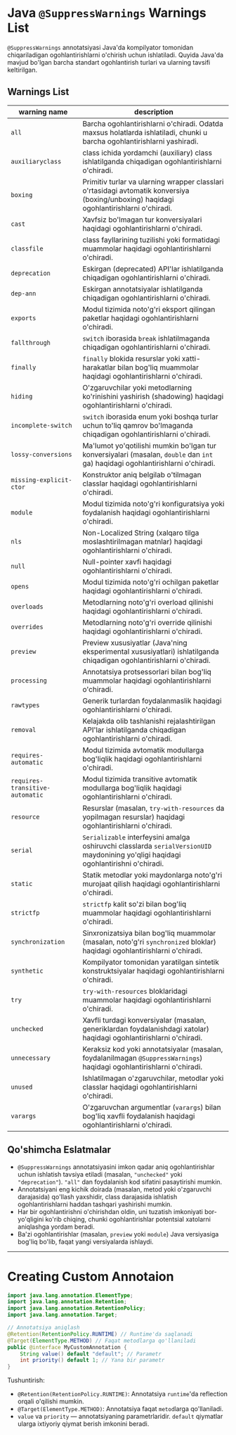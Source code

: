 # Java `@SuppressWarnings` Warnings List

`@SuppressWarnings` annotatsiyasi Java'da kompilyator tomonidan chiqariladigan ogohlantirishlarni o'chirish uchun ishlatiladi. Quyida Java'da mavjud bo'lgan barcha standart ogohlantirish turlari va ularning tavsifi keltirilgan.

## Warnings List

| warning name | description |
| --- | --- |
| `all` | Barcha ogohlantirishlarni o'chiradi. Odatda maxsus holatlarda ishlatiladi, chunki u barcha ogohlantirishlarni yashiradi. |
| `auxiliaryclass` | class ichida yordamchi (auxiliary) class ishlatilganda chiqadigan ogohlantirishlarni o'chiradi. |
| `boxing` | Primitiv turlar va ularning wrapper classlari o'rtasidagi avtomatik konversiya (boxing/unboxing) haqidagi ogohlantirishlarni o'chiradi. |
| `cast` | Xavfsiz bo'lmagan tur konversiyalari haqidagi ogohlantirishlarni o'chiradi. |
| `classfile` | class fayllarining tuzilishi yoki formatidagi muammolar haqidagi ogohlantirishlarni o'chiradi. |
| `deprecation` | Eskirgan (deprecated) API'lar ishlatilganda chiqadigan ogohlantirishlarni o'chiradi. |
| `dep-ann` | Eskirgan annotatsiyalar ishlatilganda chiqadigan ogohlantirishlarni o'chiradi. |
| `exports` | Modul tizimida noto'g'ri eksport qilingan paketlar haqidagi ogohlantirishlarni o'chiradi. |
| `fallthrough` | `switch` iborasida `break` ishlatilmaganda chiqadigan ogohlantirishlarni o'chiradi. |
| `finally` | `finally` blokida resurslar yoki xatti-harakatlar bilan bog'liq muammolar haqidagi ogohlantirishlarni o'chiradi. |
| `hiding` | O'zgaruvchilar yoki metodlarning ko'rinishini yashirish (shadowing) haqidagi ogohlantirishlarni o'chiradi. |
| `incomplete-switch` | `switch` iborasida enum yoki boshqa turlar uchun to'liq qamrov bo'lmaganda chiqadigan ogohlantirishlarni o'chiradi. |
| `lossy-conversions` | Ma'lumot yo'qotilishi mumkin bo'lgan tur konversiyalari (masalan, `double` dan `int` ga) haqidagi ogohlantirishlarni o'chiradi. |
| `missing-explicit-ctor` | Konstruktor aniq belgilab o'tilmagan classlar haqidagi ogohlantirishlarni o'chiradi. |
| `module` | Modul tizimida noto'g'ri konfiguratsiya yoki foydalanish haqidagi ogohlantirishlarni o'chiradi. |
| `nls` | Non-Localized String (xalqaro tilga moslashtirilmagan matnlar) haqidagi ogohlantirishlarni o'chiradi. |
| `null` | Null-pointer xavfi haqidagi ogohlantirishlarni o'chiradi. |
| `opens` | Modul tizimida noto'g'ri ochilgan paketlar haqidagi ogohlantirishlarni o'chiradi. |
| `overloads` | Metodlarning noto'g'ri overload qilinishi haqidagi ogohlantirishlarni o'chiradi. |
| `overrides` | Metodlarning noto'g'ri override qilinishi haqidagi ogohlantirishlarni o'chiradi. |
| `preview` | Preview xususiyatlar (Java'ning eksperimental xususiyatlari) ishlatilganda chiqadigan ogohlantirishlarni o'chiradi. |
| `processing` | Annotatsiya protsessorlari bilan bog'liq muammolar haqidagi ogohlantirishlarni o'chiradi. |
| `rawtypes` | Generik turlardan foydalanmaslik haqidagi ogohlantirishlarni o'chiradi. |
| `removal` | Kelajakda olib tashlanishi rejalashtirilgan API'lar ishlatilganda chiqadigan ogohlantirishlarni o'chiradi. |
| `requires-automatic` | Modul tizimida avtomatik modullarga bog'liqlik haqidagi ogohlantirishlarni o'chiradi. |
| `requires-transitive-automatic` | Modul tizimida transitive avtomatik modullarga bog'liqlik haqidagi ogohlantirishlarni o'chiradi. |
| `resource` | Resurslar (masalan, `try-with-resources` da yopilmagan resurslar) haqidagi ogohlantirishlarni o'chiradi. |
| `serial` | `Serializable` interfeysini amalga oshiruvchi classlarda `serialVersionUID` maydonining yo'qligi haqidagi ogohlantirishni o'chiradi. |
| `static` | Statik metodlar yoki maydonlarga noto'g'ri murojaat qilish haqidagi ogohlantirishlarni o'chiradi. |
| `strictfp` | `strictfp` kalit so'zi bilan bog'liq muammolar haqidagi ogohlantirishlarni o'chiradi. |
| `synchronization` | Sinxronizatsiya bilan bog'liq muammolar (masalan, noto'g'ri `synchronized` bloklar) haqidagi ogohlantirishlarni o'chiradi. |
| `synthetic` | Kompilyator tomonidan yaratilgan sintetik konstruktsiyalar haqidagi ogohlantirishlarni o'chiradi. |
| `try` | `try-with-resources` bloklaridagi muammolar haqidagi ogohlantirishlarni o'chiradi. |
| `unchecked` | Xavfli turdagi konversiyalar (masalan, generiklardan foydalanishdagi xatolar) haqidagi ogohlantirishlarni o'chiradi. |
| `unnecessary` | Keraksiz kod yoki annotatsiyalar (masalan, foydalanilmagan `@SuppressWarnings`) haqidagi ogohlantirishlarni o'chiradi. |
| `unused` | Ishlatilmagan o'zgaruvchilar, metodlar yoki classlar haqidagi ogohlantirishlarni o'chiradi. |
| `varargs` | O'zgaruvchan argumentlar (`varargs`) bilan bog'liq xavfli foydalanish haqidagi ogohlantirishlarni o'chiradi. |

## Qo'shimcha Eslatmalar

- `@SuppressWarnings` annotatsiyasini imkon qadar aniq ogohlantirishlar uchun ishlatish tavsiya etiladi (masalan, `"unchecked"` yoki `"deprecation"`). `"all"` dan foydalanish kod sifatini pasaytirishi mumkin.
- Annotatsiyani eng kichik doirada (masalan, metod yoki o'zgaruvchi darajasida) qo'llash yaxshidir, class darajasida ishlatish ogohlantirishlarni haddan tashqari yashirishi mumkin.
- Har bir ogohlantirishni o'chirishdan oldin, uni tuzatish imkoniyati bor-yo'qligini ko'rib chiqing, chunki ogohlantirishlar potentsial xatolarni aniqlashga yordam beradi.
- Ba'zi ogohlantirishlar (masalan, `preview` yoki `module`) Java versiyasiga bog'liq bo'lib, faqat yangi versiyalarda ishlaydi.
---

# Creating Custom Annotaion
```java
import java.lang.annotation.ElementType;
import java.lang.annotation.Retention;
import java.lang.annotation.RetentionPolicy;
import java.lang.annotation.Target;

// Annotatsiya aniqlash
@Retention(RetentionPolicy.RUNTIME) // Runtime'da saqlanadi
@Target(ElementType.METHOD) // Faqat metodlarga qo'llaniladi
public @interface MyCustomAnnotation {
    String value() default "default"; // Parametr
    int priority() default 1; // Yana bir parametr
}
```
Tushuntirish:

- `@Retention(RetentionPolicy.RUNTIME)`: Annotatsiya `runtime`'da reflection orqali o'qilishi mumkin.
- `@Target(ElementType.METHOD)`: Annotatsiya faqat `metod`larga qo'llaniladi.
- `value` va `priority` — annotatsiyaning parametrlaridir. `default` qiymatlar ularga ixtiyoriy qiymat berish imkonini beradi.
